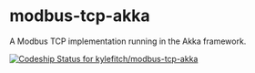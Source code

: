 modbus-tcp-akka
===============

A Modbus TCP implementation running in the Akka framework.


[ ![Codeship Status for kylefitch/modbus-tcp-akka](https://www.codeship.io/projects/f262ec40-22a2-0132-6f39-3e39b625be42/status)](https://www.codeship.io/projects/36578)
